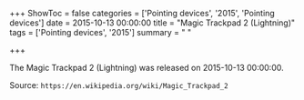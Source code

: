 +++
ShowToc = false
categories = ['Pointing devices', '2015', 'Pointing devices']
date = 2015-10-13 00:00:00
title = "Magic Trackpad 2 (Lightning)"
tags = ['Pointing devices', '2015']
summary = " "

+++

The Magic Trackpad 2 (Lightning) was released on 2015-10-13 00:00:00.

Source: `https://en.wikipedia.org/wiki/Magic_Trackpad_2`


